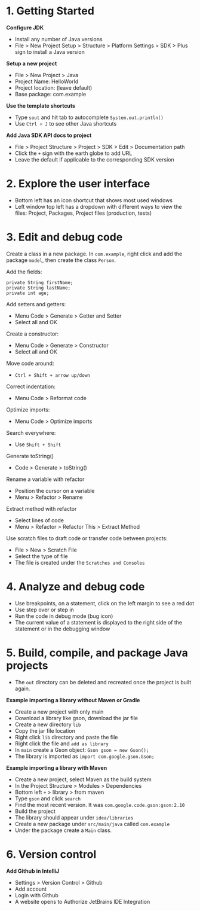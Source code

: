 # 1. Getting Started

**Configure JDK**

* Install any number of Java versions
* File > New Project Setup > Structure > Platform Settings > SDK > Plus sign to install a Java version

**Setup a new project**

* File > New Project > Java
* Project Name: HelloWorld
* Project location: (leave default)
* Base package: com.example

**Use the template shortcuts**

* Type `sout` and hit tab to autocomplete `System.out.println()`
* Use `Ctrl + J` to see other Java shortcuts

**Add Java SDK API docs to project**

* File > Project Structure > Project > SDK > Edit > Documentation path 
* Click the `+` sign with the earth globe to add URL 
* Leave the default if applicable to the corresponding SDK version

# 2. Explore the user interface

* Bottom left has an icon shortcut that shows most used windows
* Left window top left has a dropdown with different ways to view the files:
    Project, Packages, Project files (production, tests)

# 3. Edit and debug code

Create a class in a new package. In `com.example`, right click and add the
package `model`, then create the class `Person`.

Add the fields:

    private String firstName;
    private String lastName;
    private int age;

Add setters and getters:

* Menu Code > Generate > Getter and Setter
* Select all and OK


Create a constructor:

* Menu Code > Generate > Constructor
* Select all and OK


Move code around:

* `Ctrl + Shift + arrow up/down`


Correct indentation:

* Menu Code > Reformat code


Optimize imports:

* Menu Code > Optimize imports


Search everywhere:

* Use `Shift + Shift`


Generate toString()

* Code > Generate > toString()


Rename a variable with refactor

* Position the cursor on a variable
* Menu > Refactor > Rename

Extract method with refactor

* Select lines of code
* Menu > Refactor > Refactor This > Extract Method

Use scratch files to draft code or transfer code between projects:

* File > New > Scratch File
* Select the type of file
* The file is created under the `Scratches and Consoles`

# 4. Analyze and debug code

* Use breakpoints, on a statement, click on the left margin to see a red dot
* Use step over or step in
* Run the code in debug mode (bug icon)
* The current value of a statement is displayed to the right side of the
    statement or in the debugging window

# 5. Build, compile, and package Java projects

* The `out` directory can be deleted and recreated once the project is built
    again.

**Example importing a library without Maven or Gradle**

* Create a new project with only main
* Download a library like gson, download the jar file
* Create a new directory `lib`
* Copy the jar file location
* Right click `lib` directory and paste the file
* Right click the file and `add as library`
* In `main` create a Gson object: `Gson gson = new Gson();`
* The library is imported as `import com.google.gson.Gson;`

**Example importing a library with Maven**

* Create a new project, select Maven as the build system
* In the Project Structure > Modules > Dependencies
* Bottom left `+` > library > from maven
* Type `gson` and click `search`
* Find the most recent version. It was `com.google.code.gson:gson:2.10`
* Build the project
* The library should appear under `idea/libraries`
* Create a new package under `src/main/java` called `com.example`
* Under the package create a `Main` class.

# 6. Version control

**Add Github in IntelliJ**

* Settings > Version Control > Github
* Add account
* Login with Github
* A website opens to Authorize JetBrains IDE Integration































